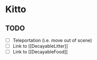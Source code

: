 # Kitto
## TODO
- [ ] Teleportation (i.e. move out of scene)
- [ ] Link to [[DecayableLitter]]
- [ ] Link to [[DecayableFood]]
